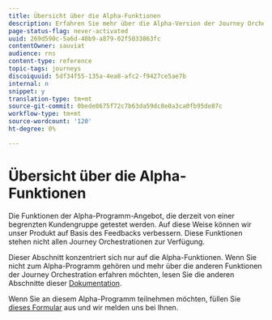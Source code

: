 ```yaml
---
title: Übersicht über die Alpha-Funktionen
description: Erfahren Sie mehr über die Alpha-Version der Journey Orchestration.
page-status-flag: never-activated
uuid: 269d590c-5a6d-40b9-a879-02f5033863fc
contentOwner: sauviat
audience: rns
content-type: reference
topic-tags: journeys
discoiquuid: 5df34f55-135a-4ea8-afc2-f9427ce5ae7b
internal: n
snippet: y
translation-type: tm+mt
source-git-commit: 0bede8675f72c7b63da59dc8e0a3ca0fb95de87c
workflow-type: tm+mt
source-wordcount: '120'
ht-degree: 0%

---
```



# Übersicht über die Alpha-Funktionen

Die Funktionen der Alpha-Programm-Angebot, die derzeit von einer begrenzten Kundengruppe getestet werden. Auf diese Weise können wir unser Produkt auf Basis des Feedbacks verbessern. Diese Funktionen stehen nicht allen Journey Orchestrationen zur Verfügung.

Dieser Abschnitt konzentriert sich nur auf die Alpha-Funktionen. Wenn Sie nicht zum Alpha-Programm gehören und mehr über die anderen Funktionen der Journey Orchestration erfahren möchten, lesen Sie die anderen Abschnitte dieser [Dokumentation](../../journey-orchestration-home.md).

Wenn Sie an diesem Alpha-Programm teilnehmen möchten, füllen Sie [dieses Formular](https://forms.office.com/Pages/ResponsePage.aspx?id=Wht7-jR7h0OUrtLBeN7O4RuhNDklrkhHrsBisppjRThURDJTTUxWSTBJQU1OSTBTVjMwUDRIQURDNS4u) aus und wir melden uns bei Ihnen.


